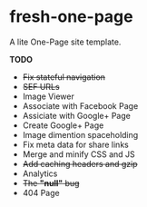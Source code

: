 # fresh-one-page
A lite One-Page site template.

**TODO**
* ~~Fix stateful navigation~~
* ~~SEF URLs~~
* Image Viewer
* Associate with Facebook Page
* Assiciate with Google+ Page
* Create Google+ Page
* Image dimention spaceholding
* Fix meta data for share links
* Merge and minify CSS and JS
* ~~Add caching headers and gzip~~
* Analytics
* ~~The **"null"** bug~~
* 404 Page
